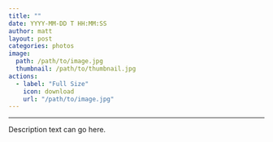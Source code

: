 ```yaml
---
title: ""
date: YYYY-MM-DD T HH:MM:SS
author: matt
layout: post
categories: photos
image: 
  path: /path/to/image.jpg
  thumbnail: /path/to/thumbnail.jpg
actions:
  - label: "Full Size"
    icon: download
    url: "/path/to/image.jpg"
---
```

---
Description text can go here.
